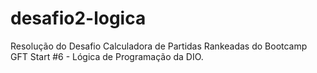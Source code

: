 # desafio2-logica
Resolução do Desafio  Calculadora de Partidas Rankeadas do Bootcamp GFT Start #6 - Lógica de Programação da DIO.
